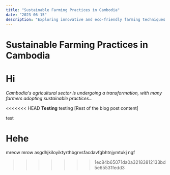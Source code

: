```yaml
---
title: "Sustainable Farming Practices in Cambodia"
date: "2023-06-15"
description: "Exploring innovative and eco-friendly farming techniques adopted by Cambodian farmers."
---
```


# Sustainable Farming Practices in Cambodia
# Hi
_Cambodia's agricultural sector is undergoing a transformation, with many farmers adopting sustainable practices..._

<<<<<<< HEAD
**Testing**
testing
[Rest of the blog post content]


test

Hehe
=======
mreow mrow   asgdhjkiloyiktyrthbgrvsfacdavfgbhtnjymtukj ngf         
>>>>>>> 1ec84b65071da0a32183812133bd5e65531fedd3
